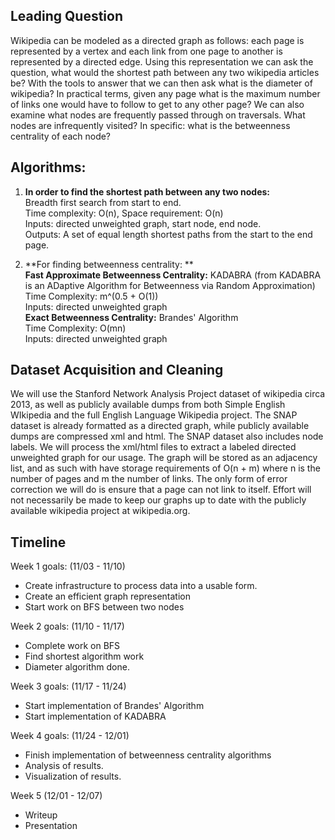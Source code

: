
## Leading Question
Wikipedia can be modeled as a directed graph as follows: each page is represented by a vertex and each link from one page to another is represented by a directed edge. Using this representation we can ask the question, what would the shortest path between any two wikipedia articles be? With the tools to answer that we can then ask what is the diameter of wikipedia? In practical terms, given any page what is the maximum number of links one would have to follow to get to any other page? We can also examine what nodes are frequently passed through on traversals. What nodes are infrequently visited? In specific: what is the betweenness centrality of each node? 

## Algorithms: 
1. **In order to find the shortest path between any two nodes:**  
Breadth first search from start to end.  
Time complexity: O(n), Space requirement: O(n)  
Inputs: directed unweighted graph, start node, end node.  
Outputs: A set of equal length shortest paths from the start to the end page.  
 
2. **For finding betweenness centrality: **  
**Fast Approximate Betweenness Centrality:** KADABRA (from KADABRA is an ADaptive Algorithm for Betweenness via Random Approximation)
Time Complexity: m^(0.5 + O(1))  
Inputs: directed unweighted graph  
**Exact Betweenness Centrality:** Brandes' Algorithm  
Time Complexity: O(mn)  
Inputs: directed unweighted graph  

## Dataset Acquisition and Cleaning
We will use the Stanford Network Analysis Project dataset of wikipedia circa 2013, as well as publicly available dumps from both Simple English WIkipedia and the full English Language Wikipedia project. The SNAP dataset is already formatted as a directed graph, while publicly available dumps are compressed xml and html. The SNAP dataset also includes node labels. We will process the xml/html files to extract a labeled directed unweighted graph for our usage. The graph will be stored as an adjacency list, and as such with have storage requirements of O(n + m) where n is the number of pages and m the number of links. The only form of error correction we will do is ensure that a page can not link to itself. Effort will not necessarily be made to keep our graphs up to date with the publicly available wikipedia project at wikipedia.org. 


## Timeline
Week 1 goals: (11/03 - 11/10)
 - Create infrastructure to process data into a usable form. 
 - Create an efficient graph representation 
 - Start work on BFS between two nodes

Week 2 goals: (11/10 - 11/17)
 - Complete work on BFS
 - Find shortest algorithm work
 - Diameter algorithm done. 

Week 3 goals: (11/17 - 11/24)
 - Start implementation of Brandes' Algorithm
 - Start implementation of KADABRA  

Week 4 goals: (11/24 - 12/01)
 - Finish implementation of betweenness centrality algorithms 
 - Analysis of results. 
 - Visualization of results. 

Week 5 (12/01 - 12/07) 
 - Writeup
 - Presentation

